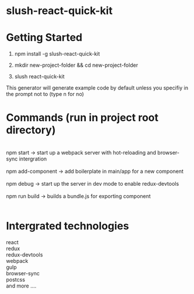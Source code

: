 # slush-react-quick-kit

# Getting Started 


1. npm install -g slush-react-quick-kit

2. mkdir new-project-folder && cd new-project-folder

3. slush react-quick-kit

This generator will generate example code by default unless you specifiy in the prompt not to (type n for no)

# Commands (run in project root directory)
<br/> 
npm start -> start up a webpack server with hot-reloading and browser-sync intergration<br/>
<br/>
npm add-component -> add boilerplate in main/app for a new component<br/>
<br/>
npm debug -> start up the server in dev mode to enable redux-devtools<br/>
<br/>
npm run build -> builds a bundle.js for exporting component<br/>
<br/>



# Intergrated technologies

react<br/> 
redux<br/> 
redux-devtools<br/> 
webpack<br/> 
gulp<br/> 
browser-sync<br/> 
postcss<br/> 
and more ....<br/> 
